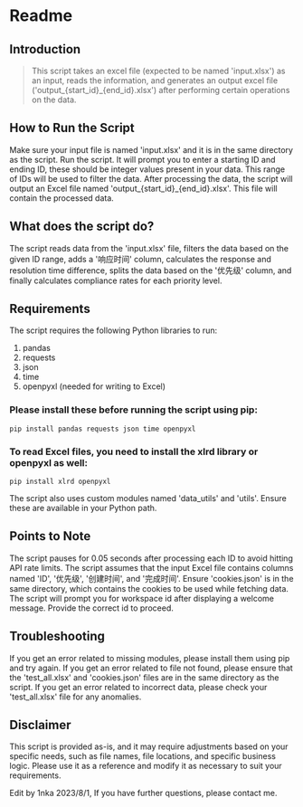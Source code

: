 # Readme

## Introduction

> This script takes an excel file (expected to be named 'input.xlsx') as an input, reads the information, and generates an output excel file ('output_{start_id}_{end_id}.xlsx') after performing certain operations on the data.



## How to Run the Script

Make sure your input file is named 'input.xlsx' and it is in the same directory as the script.
Run the script. It will prompt you to enter a starting ID and ending ID, these should be integer values present in your data. This range of IDs will be used to filter the data.
After processing the data, the script will output an Excel file named 'output_{start_id}_{end_id}.xlsx'. This file will contain the processed data.



## What does the script do?

The script reads data from the 'input.xlsx' file, filters the data based on the given ID range, adds a '响应时间' column, calculates the response and resolution time difference, splits the data based on the '优先级' column, and finally calculates compliance rates for each priority level.



## Requirements
The script requires the following Python libraries to run:

1. pandas
2. requests
3. json
4. time
5. openpyxl (needed for writing to Excel)

### Please install these before running the script using pip:

```
pip install pandas requests json time openpyxl
```

### To read Excel files, you need to install the xlrd library or openpyxl as well:

```
pip install xlrd openpyxl
```

The script also uses custom modules named 'data_utils' and 'utils'. Ensure these are available in your Python path.


## Points to Note

The script pauses for 0.05 seconds after processing each ID to avoid hitting API rate limits.
The script assumes that the input Excel file contains columns named 'ID', '优先级', '创建时间', and '完成时间'.
Ensure 'cookies.json' is in the same directory, which contains the cookies to be used while fetching data.
The script will prompt you for workspace id after displaying a welcome message. Provide the correct id to proceed.



## Troubleshooting

If you get an error related to missing modules, please install them using pip and try again.
If you get an error related to file not found, please ensure that the 'test_all.xlsx' and 'cookies.json' files are in the same directory as the script.
If you get an error related to incorrect data, please check your 'test_all.xlsx' file for any anomalies.



## Disclaimer
This script is provided as-is, and it may require adjustments based on your specific needs, such as file names, file locations, and specific business logic. Please use it as a reference and modify it as necessary to suit your requirements.


Edit by 1nka 2023/8/1, If you have further questions, please contact me.